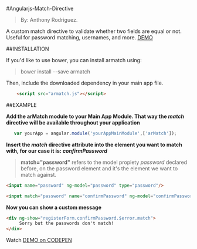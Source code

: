 #Angularjs-Match-Directive

>By: Anthony Rodriguez. 

A custom match directive to validate whether two fields are equal or not. Useful for password matching, usernames, and more.
[DEMO](http://codepen.io/anthonyrod4/pen/mBoGH)

##INSTALLATION

If you'd like to use bower, you can install armatch using:
> bower install --save armatch

Then, include the downloaded dependency in your main app file.
```html
	<script src="armatch.js"></script>
```

##EXAMPLE

**Add the arMatch module to your Main App Module. That way the *match* directive will be available throughout your application**

```javascript
   var yourApp = angular.module('yourAppMainModule',['arMatch']);
```
**Insert the _match_ directive attribute into the element you want to match with, for our case it is: _confirmPassword_**

 > **match="password"** refers to the model propiety *password* declared before, on the password element and it's the element we want to match against.

```html
<input name="password" ng-model="password" type="password"/>

<input match="password" name="confirmPassword" ng-model="confirmPassword" type="password" />
```
**Now you can show a custom message**

```html
<div ng-show="registerForm.confirmPassword.$error.match">
	 Sorry but the passwords don't match!
</div>
```
Watch [DEMO on CODEPEN](http://codepen.io/anthonyrod4/pen/mBoGH)
